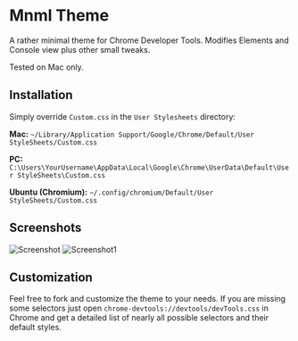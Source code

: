 # Mnml Theme
A rather minimal theme for Chrome Developer Tools. Modifies Elements and Console view plus other small tweaks.

Tested on Mac only.

## Installation 
Simply override `Custom.css` in the `User Stylesheets` directory:

**Mac:** `~/Library/Application Support/Google/Chrome/Default/User StyleSheets/Custom.css`

**PC:** `C:\Users\YourUsername\AppData\Local\Google\Chrome\UserData\Default\User StyleSheets\Custom.css`

**Ubuntu (Chromium):** `~/.config/chromium/Default/User StyleSheets/Custom.css`

## Screenshots
![Screenshot](https://raw.github.com/frontdevDE/Mnml_DevTools_Theme/master/ressources/screenshot.png)
![Screenshot1](https://raw.github.com/frontdevDE/Mnml_DevTools_Theme/master/ressources/screenshot1.png)

## Customization
Feel free to fork and customize the theme to your needs. If you are missing some selectors just open `chrome-devtools://devtools/devTools.css` in Chrome and get a detailed list of nearly all possible selectors and their default styles.